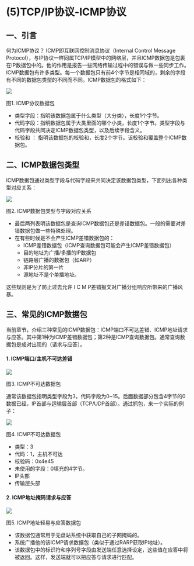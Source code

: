 # (5)TCP/IP协议-ICMP协议


## 一、引言

何为ICMP协议？ ICMP即互联网控制消息协议（Internal Control Message Protocol），与IP协议一样同属TCP/IP模型中的网络层，并且ICMP数据包是包裹在IP数据包中的。他的作用是报告一些网络传输过程中的错误与做一些同步工作。ICMP数据包有许多类型。每一个数据包只有前4个字节是相同域的，剩余的字段有不同的数据包类型的不同而不同。ICMP数据包的格式如下：

![][1]



图1. ICMP协议数据包

* 类型字段：指明该数据包属于什么类型（大分类），长度1个字节。
* 代码字段：指明数据包属于大类里面的哪个小类，长度1个字节。类型字段与代码字段共同决定ICMP数据包类型，以及后续字段含义。
* 校验和 ： 指明该数据包的校验和，长度2个字节。该校验和覆盖整个ICMP数据包。

## 二、ICMP数据包类型

ICMP数据包通过类型字段与代码字段来共同决定该数据包类型，下面列出各种类型对应关系：

![][2]



图2. ICMP数据包类型与字段对应关系

* 最后两列表明该数据包是查询ICMP数据包还是差错数据包。一般的需要对差错数据包做一些特殊处理。
* 在有些时候是不会产生ICMP差错数据包的：
  * ICMP差错数据包（ICMP查询数据包可能会产生ICMP差错数据包）
  * 目的地址为广播/多播的IP数据包
  * 链路层广播的数据包（如ARP）
  * 非IP分片的第一片
  * 源地址不是个单播地址。

这些规则是为了防止过去允许 I C M P差错报文对广播分组响应所带来的广播风暴。

## 三、常见的ICMP数据包

当前章节，介绍三种常见的ICMP数据包：ICMP端口不可达差错、ICMP地址请求与应答。其中第1种为ICMP差错数据包；第2种是ICMP查询数据包。通常查询数据包是成对出现的（请求与应答）。

#### 1. ICMP端口/主机不可达差错

![][3]



图3. ICMP不可达数据包

  
通常该数据包指明类型字段为3，代码字段为0~15。后面数据部分包含4字节的0数据已经，IP首部与运输层首部（TCP/UDP首部）。通过抓包，来一个实际的例子：

![][4]



图4. ICMP不可达数据包

* 类型：3
* 代码：1，主机不可达
* 校验码：0x4e45
* 未使用的字段：0填充的4字节。
* IP头部
* 传输层头部

#### 2. ICMP地址掩码请求与应答

![][5]



图5. ICMP地址轻易与应答数据包

* 该数据包通常用于无盘站系统中获取自己的子网掩码的。
* 系统广播他的该ICMP请求数据包（类似于通过RARP获取IP地址）。
* 该数据包中的标识符和序列号字段由发送端任意选择设定，这些值在应答中将被返回。这样，发送端就可以把应答与请求进行匹配。

[1]: ./img/301894-6c3773626008b784.png
[2]: ./img/301894-81b2751a8d51c814.png
[3]: ./img/301894-c43c9b3d095a8fdf.png
[4]: ./img/301894-481f33fcacb6e772.png
[5]: ./img/301894-049d3e7c6648feaf.png